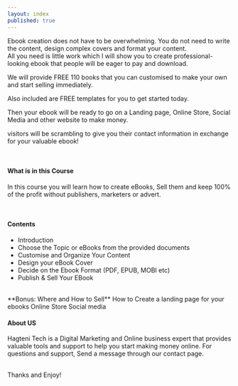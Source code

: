 ```yaml
---
layout: index
published: true
---
```


Ebook creation does not have to be overwhelming. 
You do not need to write the content, design complex covers and format your content. 
<br>
All you need is little work which I will show you to create professional-looking ebook that people will be eager to pay and download.

We will provide FREE 110 books that you can customised to make your own and start selling immediately. 

Also included are FREE templates for you to get started today.

Then your ebook will be ready to go on a Landing page, Online Store, Social Media and other website to make money.

visitors will be scrambling to give you their contact information in exchange for your valuable ebook!

<br> 

#### What is in this Course

In this course you will learn how to create eBooks, Sell them and keep 100% of the profit without publishers, marketers or advert.

<br> 

#### Contents

* Introduction
* Choose the Topic or eBooks from the provided documents
* Customise and Organize Your Content
* Design your eBook Cover
* Decide on the Ebook Format (PDF, EPUB, MOBI etc)
* Publish & Sell Your EBook

<br> 
**Bonus: Where and How to Sell**
How to Create a landing page for your ebooks
Online Store
Social media 

<br> 

#### About US

Hagteni Tech is a Digital Marketing and Online business expert that provides valuable tools and support to help you start making money online. 
For questions and support, Send a message through our contact page.

<br> 
Thanks and Enjoy!
